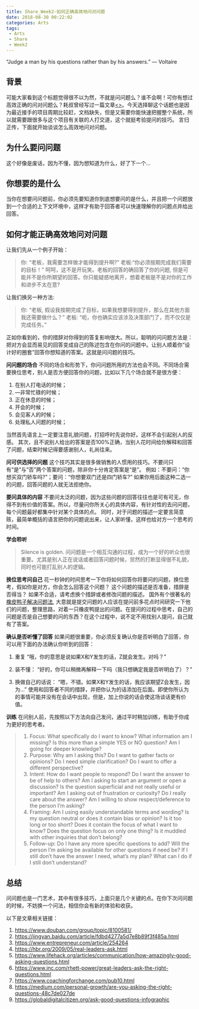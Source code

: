```yaml
---
title: Share_Week2-如何正确高效地问对问题
date: 2018-08-30 00:22:02
categories: Arts
tags:
 - Arts
 - Share
 - Week2
---
```


“Judge a man by his questions rather than by his answers.” ― Voltaire

## 背景
可能大家看到这个标题觉得很不以为然，不就是问问题么？谁不会啊！可你有想过高效正确的问对问题么？耗叔曾经写过一篇文章[<<X-Y PROBLEM>>][1]。今天选择聊这个话题也是因为最近接手的项目周期比较赶，文档缺失，但是又需要你能快速把握整个系统，所以就需要跟很多与这个项目有关联的人打交道，这个就挺考验提问的技巧。
言归正传，下面就开始谈谈怎么高效地问对问题。

## 为什么要问问题
这个好像是废话，因为不懂，因为想知道为什么，好了下一个...

## 你想要的是什么
当你在想要问问题前，你必须先要知道你到底想要问的是什么，并且把一个问题放到一个合适的上下文环境中，这样才有助于回答者可以快速理解你的问题点并给出回答。

## 如何才能正确高效地问对问题
让我们先从一个例子开始：
>你: “老板，我需要怎样做才能得到提升啊?”
>老板:“你必须按期完成我们需要的目标！”
>呵呵，这不是开玩笑。老板的回答的确回答了你的问题, 但是可能并不是你所期望的回答。你只能疑惑地离开，想着老板是不是对你的工作和进步不太在意?

让我们换另一种方法:
>你: “老板, 假设我按期完成了目标，如果我想要得到提升，那么在其他方面我还需要做什么？”
>老板: “呃，你也确实应该涉及决策部门了，而不仅仅是完成任务。”

正如你看到的，你的措辞对你得到的答复影响很大。所以，聪明的问问题方法是：把对方会显而易见的回答变成自己的陈述包含在你问的问题中。让别人顺着你“设计好的圈套”回答你想知道的答案。这就是问问题的技巧。

**问问题的场合**
不同的场合和形势下，你问问题所用的方法也会不同。不同场合需要换位思考，别人是否方便回答你的问题，比如以下几个场合就不是很方便：
1. 在别人打电话的时候；
2. —非常忙碌的时候；
3. 正在休息的时候；
4. 开会的时候；
5. 会见客人的时候；
6. 处理私人问题的时候；

当然首先语言上一定要注意礼貌问题，打招呼时先说你好。这样不会引起别人的反感。
其次，且不说别人给出的答案是否100%正确，当别人花时间给你解释和回答了问题，结束时候记得要感谢别人，礼尚往来。

**问可供选择的问题**
这个技巧其实是很多做销售的人惯用的技巧。不要问只有“是”与“否”两个答案的问题，除非你十分肯定答案是“是”。
例如：不要问：“你想买双门轿车吗?”；要问：“你想要双门还是四门轿车?”
如果你用后面这种二选一的问题，回答问题的人就无法拒绝你。

**要问具体的内容**
不要问太泛的问题，因为这些问题的回答往往也是可有可无，你得不到有价值的答案。所以，尽量问你所关心的具体内容，有针对性的去问问题，每个问题最好都集中针对某个具体的点。
同时，对于问题的描述一定要言简意赅，最简单概括的语言把你的问题说出来，让人家听懂，这样也给对方一个思考的时间。

**学会聆听**
>Silence is golden.
问问题是一个相互沟通的过程，成为一个好的听众也很重要。尤其是别人正在说话或者回答问题时候，贸然的打断显得很不礼貌，同时也可能打乱别人的逻辑。

**换位思考问自己**
花一秒钟的时间思考一下你将如何回答你将要问的问题，换位思考，假如你是对方，你会怎么回答这个问题？ 这个问题的描述是否准备，措辞是否得当？ 如果不合适，请考虑换个措辞或者修改问题的描述。
国外有个很著名的[橡皮鸭子解决问题法][2], 大意就是提交问题的人应该在提问前多花点时间研究一下他们的问题，整理思路，对着一只橡皮鸭提出的问题。在提问的过程中思考，自己的问题是否是自己想要的问的东西？在这个过程中，说不定不用找别人提问，自己就有了答案。

**确认是否听懂了回答**
如果问题很重要，你必须反复确认你是否听明白了回答，你可以用下面的办法确认你听到的回答：
1. 重复
“哦，你的意思是说如果X和Y发生的话，Z就会发生。对吗？”

2. 装不懂：
“好的，你可以稍微再解释一下吗（我只想确定我是否听明白了）？”

3. 换做自己的话说：
“嗯，不错。如果X和Y发生的话，我应该期望Z会发生，因为…”
使用和回答者不同的措辞，并把你认为的话添加在后面。即使你所认为的事情可能并没有在会话中出现，但是，加上你说的话会使这场谈话更有价值。


**训练**
在问别人前，先按照以下方法向自己发问，通过平时稍加训练，有助于你成为更好的思考者。

>1. Focus: What specifically do I want to know? What information am I missing? Is this more than a simple YES or NO question? Am I going for deeper knowledge?
>2. Purpose: Why am I asking this? Do I want to gather facts or opinions? Do I need simple clarification? Do I want to offer a different perspective?
>3. Intent: How do I want people to respond? Do I want the answer to be of help to others? Am I asking to start an argument or open a discussion? Is the question superficial and not really useful or important? Am I asking out of frustration or curiosity? Do I really care about the answer? Am I willing to show respect/deference to the person I’m asking?
>4. Framing: Am I using easily understandable terms and wording? Is my question neutral or does it contain bias or opinion? Is it too long or too short? Does it contain the focus of what I want to know? Does the question focus on only one thing? Is it muddled with other inquiries that don’t belong?
>5. Follow-up: Do I have any more specific questions to add? Will the person I’m asking be available for other questions if need be? If I still don’t have the answer I need, what’s my plan? What can I do if I still don’t understand?

## 总结
问问题也是一门艺术，其中有很多技巧，上面只是几个关键的点。在你下次问问题的时候，不妨换一个问法，相信你会有新的体验和收获。


以下是文章相关链接：
1. https://www.douban.com/group/topic/8100581/
2. https://jingyan.baidu.com/article/fdbd4277a5d7e8b89f3f485a.html
3. https://www.entrepreneur.com/article/254264
4. https://hbr.org/2009/05/real-leaders-ask.html
5. https://www.lifehack.org/articles/communication/how-amazingly-good-asking-questions.html
6. https://www.inc.com/rhett-power/great-leaders-ask-the-right-questions.html
7. https://www.coachingforchange.com/pub10.html
8. https://medium.com/personal-growth/are-you-asking-the-right-questions-48c7de027de
9. https://globaldigitalcitizen.org/ask-good-questions-infographic


[1]: https://coolshell.cn/articles/10804.html
[2]: http://www.ituring.com.cn/article/195788


